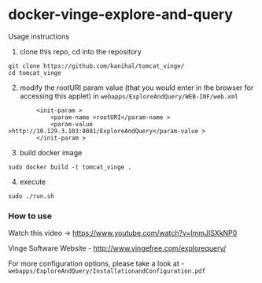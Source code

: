 # docker-vinge-explore-and-query

Usage instructions

1. clone this repo, cd into the repository

```
git clone https://github.com/kanihal/tomcat_vinge/
cd tomcat_vinge
```

2. modify the rootURI param value (that you would enter in the browser for accessing this applet) in 
`webapps/ExploreAndQuery/WEB-INF/web.xml`
```
        <init-param > 
            <param-name >rootURI</param-name > 
            <param-value >http://10.129.3.103:8081/ExploreAndQuery</param-value > 
        </init-param >  
 ```
 
3. build docker image
```
sudo docker build -t tomcat_vinge .
```

4. execute 
```
sudo ./run.sh 
```

### How to use
Watch this video -> https://www.youtube.com/watch?v=lmmJISXkNP0


Vinge Software Website - http://www.vingefree.com/explorequery/

For more configuration options, please take a look at - `webapps/ExploreAndQuery/InstallationandConfiguration.pdf`

